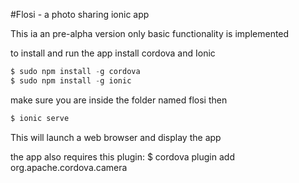 #Flosi - a photo sharing ionic app

This ia an pre-alpha version 
only basic functionality is implemented

to install and run the app install cordova and Ionic

```javascript
$ sudo npm install -g cordova
$ sudo npm install -g ionic
```

make sure you are inside the folder named flosi then

```javascript
$ ionic serve
```
This will launch a web browser and display the app

the app also requires this plugin: $ cordova plugin add org.apache.cordova.camera
